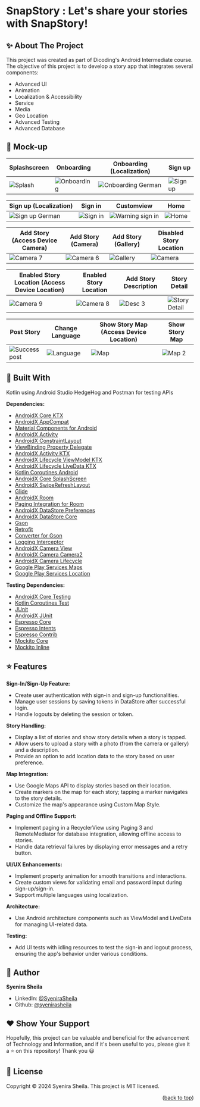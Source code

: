 # SnapStory : Let's share your stories with SnapStory!


## ✨ About The Project

This project was created as part of Dicoding's Android Intermediate course. The objective of this project is to develop a story app that integrates several components:
- Advanced UI
- Animation
- Localization & Accessibility
- Service
- Media
- Geo Location
- Advanced Testing
- Advanced Database

## 📱 Mock-up

|Splashscreen|Onboarding|Onboarding (Localization)|Sign up|
|--|--|--|--|
|![Splash](https://github.com/user-attachments/assets/ed191d55-0727-4d55-a57a-65125cdfcc8d)|![Onboarding](https://github.com/user-attachments/assets/d81e4def-2581-4486-8523-b52f1971da68)|![Onboarding German](https://github.com/user-attachments/assets/b55bf686-00c1-45a3-a357-f5c459017525)|![Sign up](https://github.com/user-attachments/assets/1f2aa42c-d73b-40c9-ad60-72efdba9b3c8)|


|Sign up (Localization)|Sign in|Customview|Home|
|--|--|--|--|
|![Sign up German](https://github.com/user-attachments/assets/03b53329-ab5d-44b1-8c18-2dadecf0d6ef)|![Sign in](https://github.com/user-attachments/assets/496d459e-591e-4c38-ba53-7fed997b3c1b)|![Warning sign in](https://github.com/user-attachments/assets/aba791fd-a41e-4129-bb53-877f6bd74038)|![Home](https://github.com/user-attachments/assets/75b3fdfb-2880-447e-a7ff-0b4878a8ec02)

|Add Story (Access Device Camera)|Add Story (Camera)|Add Story (Gallery)|Disabled Story Location|
|--|--|--|--|
|![Camera 7](https://github.com/user-attachments/assets/2038ef51-5248-4650-8175-29763b3b2190)|![Camera 6](https://github.com/user-attachments/assets/1a6bc4ff-6b20-4c58-b7b6-596e772e910c)|![Gallery](https://github.com/user-attachments/assets/9df5c642-cc8d-425b-a33d-38c4fd5b3fc8)|![Camera](https://github.com/user-attachments/assets/62593c6e-dfad-4771-8605-5bc202ad3bb0)

|Enabled Story Location (Access Device Location)|Enabled Story Location|Add Story Description|Story Detail|
|--|--|--|--|
|![Camera 9](https://github.com/user-attachments/assets/e9dafcbc-5510-4a29-9352-427646597b26)|![Camera 8](https://github.com/user-attachments/assets/bc0818d1-7514-4fab-9818-05b39a27c88e)|![Desc 3](https://github.com/user-attachments/assets/9f53dc75-2f07-461b-a375-9cfd8fd5949e)|![Story Detail](https://github.com/user-attachments/assets/b08767e9-6f1d-40bf-87a9-df36749d3307)|

|Post Story|Change Language|Show Story Map (Access Device Location)|Show Story Map|
|--|--|--|--|
|![Success post](https://github.com/user-attachments/assets/98bb4d1f-e252-42c1-ae1f-6861d4acffc4)|![Language](https://github.com/user-attachments/assets/b51cd2ee-8d0e-4492-a713-fb0a1add5226)|![Map](https://github.com/user-attachments/assets/e74edb57-2740-4693-befb-0be3095f0577)|![Map 2](https://github.com/user-attachments/assets/b396d777-49ff-44c6-bb82-60df15773689)|

## 🚀 Built With

Kotlin using Android Studio HedgeHog and Postman for testing APIs

**Dependencies:**
  - [AndroidX Core KTX](https://developer.android.com/kotlin/ktx)
  - [AndroidX AppCompat](https://developer.android.com/jetpack/androidx/releases/appcompat)
  - [Material Components for Android](https://material.io/develop/android)
  - [AndroidX Activity](https://developer.android.com/jetpack/androidx/releases/activity)
  - [AndroidX ConstraintLayout](https://developer.android.com/reference/androidx/constraintlayout/widget/ConstraintLayout)
  - [ViewBinding Property Delegate](https://github.com/Zhuinden/ViewBindingDelegate)
  - [AndroidX Activity KTX](https://developer.android.com/kotlin/ktx)
  - [AndroidX Lifecycle ViewModel KTX](https://developer.android.com/jetpack/androidx/releases/lifecycle)
  - [AndroidX Lifecycle LiveData KTX](https://developer.android.com/topic/libraries/architecture/livedata)
  - [Kotlin Coroutines Android](https://github.com/Kotlin/kotlinx.coroutines)
  - [AndroidX Core SplashScreen](https://developer.android.com/guide/topics/ui/splash-screen)
  - [AndroidX SwipeRefreshLayout](https://developer.android.com/reference/androidx/swiperefreshlayout/widget/SwipeRefreshLayout)
  - [Glide](https://bumptech.github.io/glide/)
  - [AndroidX Room](https://developer.android.com/jetpack/androidx/releases/room)
  - [Paging Integration for Room](https://developer.android.com/topic/libraries/architecture/paging)
  - [AndroidX DataStore Preferences](https://developer.android.com/topic/libraries/architecture/datastore)
  - [AndroidX DataStore Core](https://developer.android.com/topic/libraries/architecture/datastore)
  - [Gson](https://github.com/google/gson)
  - [Retrofit](https://square.github.io/retrofit/)
  - [Converter for Gson](https://github.com/square/retrofit/tree/master/retrofit-converters/gson)
  - [Logging Interceptor](https://square.github.io/okhttp/interceptors/)
  - [AndroidX Camera View](https://developer.android.com/reference/androidx/camera/view/package-summary)
  - [AndroidX Camera Camera2](https://developer.android.com/jetpack/androidx/releases/camera)
  - [AndroidX Camera Lifecycle](https://developer.android.com/reference/androidx/camera/lifecycle/package-summary)
  - [Google Play Services Maps](https://developers.google.com/maps/documentation/android-sdk/overview)
  - [Google Play Services Location](https://developers.google.com/android/guides/overview)

**Testing Dependencies:**
  - [AndroidX Core Testing](https://developer.android.com/jetpack/androidx/releases/core)
  - [Kotlin Coroutines Test](https://github.com/Kotlin/kotlinx.coroutines/tree/master/kotlinx-coroutines-test)
  - [JUnit](https://junit.org/junit5/)
  - [AndroidX JUnit](https://developer.android.com/jetpack/androidx/releases/test)
  - [Espresso Core](https://developer.android.com/training/testing/espresso)
  - [Espresso Intents](https://developer.android.com/training/testing/espresso/intents)
  - [Espresso Contrib](https://developer.android.com/training/testing/espresso/lists)
  - [Mockito Core](https://site.mockito.org/)
  - [Mockito Inline](https://github.com/mockito/mockito)


## ⭐ Features

**Sign-In/Sign-Up Feature:**
- Create user authentication with sign-in and sign-up functionalities.
- Manage user sessions by saving tokens in DataStore after successful login.
- Handle logouts by deleting the session or token.

**Story Handling:**
- Display a list of stories and show story details when a story is tapped.
- Allow users to upload a story with a photo (from the camera or gallery) and a description.
- Provide an option to add location data to the story based on user preference.
  
**Map Integration:**
- Use Google Maps API to display stories based on their location.
- Create markers on the map for each story; tapping a marker navigates to the story details.
- Customize the map's appearance using Custom Map Style.

**Paging and Offline Support:**
- Implement paging in a RecyclerView using Paging 3 and RemoteMediator for database integration, allowing offline access to stories.
- Handle data retrieval failures by displaying error messages and a retry button.

**UI/UX Enhancements:**
- Implement property animation for smooth transitions and interactions.
- Create custom views for validating email and password input during sign-up/sign-in.
- Support multiple languages using localization.

**Architecture:**
- Use Android architecture components such as ViewModel and LiveData for managing UI-related data.

**Testing:**
- Add UI tests with idling resources to test the sign-in and logout process, ensuring the app's behavior under various conditions.

## 👤 Author

**Syenira Sheila**

- LinkedIn: [@SyeniraSheila](https://www.linkedin.com/in/syenira-sheila-364304256/)
- Github: [@syenirasheila](https://github.com/syenirasheila)

## ❤️ Show Your Support

Hopefully, this project can be valuable and beneficial for the advancement of Technology and Information, and if it's been useful to you, please give it a ⭐️ on this repository! Thank you 😃

## 📝 License

Copyright © 2024 Syenira Sheila.
This project is MIT licensed.

<p align="right">(<a href="#readme-top">back to top</a>)</p>
